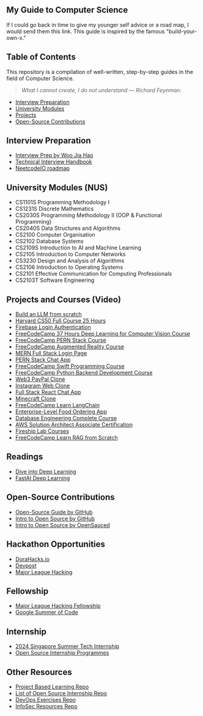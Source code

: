 ## My Guide to Computer Science

If I could go back in time to give my younger self advice or a road map, I would send them this link. This guide is inspired by the famous "build-your-own-x."

## Table of Contents
This repository is a compilation of well-written, step-by-step guides in the field of Computer Science.

> *What I cannot create, I do not understand — Richard Feynman.*

- [Interview Preparation](#interview-preparation)
- [University Modules](#university-modules)
- [Projects](#projects)
- [Open-Source Contributions](#open-source-contributions)

## Interview Preparation
- [Interview Prep by Woo Jia Hao](https://interviews.woojiahao.com/)
- [Technical Interview Handbook](https://www.techinterviewhandbook.org/)
- [NeetcodeIO roadmap](https://neetcode.io/roadmap)

## University Modules (NUS)
- CS1101S Programming Methodology I
- CS1231S Discrete Mathematics
- CS2030S Programming Methodology II (OOP & Functional Programming)
- CS2040S Data Structures and Algorithms
- CS2100 Computer Organisation
- CS2102 Database Systems
- CS2109S Introduction to AI and Machine Learning
- CS2105 Introduction to Computer Networks
- CS3230 Design and Analysis of Algorithms
- CS2106 Introduction to Operating Systems
- CS2101 Effective Communication for Computing Professionals
- CS2103T Software Engineering

## Projects and Courses (Video)
- [Build an LLM from scratch](https://github.com/rasbt/LLMs-from-scratch)
- [Harvard CS50 Full Course 25 Hours](https://www.youtube.com/watch?v=8mAITcNt710&t=32s)
- [Firebase Login Authentication](https://www.youtube.com/watch?v=b1ULt_No3IY)
- [FreeCodeCamp 37 Hours Deep Learning for Computer Vision Course](https://www.youtube.com/watch?v=IA3WxTTPXqQ&list=WL&index=1&t=60s&pp=gAQBiAQB)
- [FreeCodeCamp PERN Stack Course](https://www.youtube.com/watch?v=ldYcgPKEZC8&list=WL&index=3&pp=gAQBiAQB)
- [FreeCodeCamp Augmented Reality Course](https://www.youtube.com/watch?v=WzfDo2Wpxks&list=WL&index=4&pp=gAQBiAQB)
- [MERN Full Stack Login Page](https://www.youtube.com/watch?v=XPC81RWOItI)
- [PERN Stack Chat App](https://www.youtube.com/watch?v=vL24eiwAG_g)
- [FreeCodeCamp Swift Programming Course](https://youtu.be/8Xg7E9shq0U?si=japt6qaWhMCluyVh)
- [FreeCodeCamp Python Backend Development Course](https://youtu.be/ftKiHCDVwfA?si=4urqsoGHc7RdyFag)
- [Web3 PayPal Clone](https://youtu.be/ftKiHCDVwfA?si=4urqsoGHc7RdyFag)
- [Instagram Web Clone](https://youtu.be/1hPgQWbWmEk?si=WLlvFTVzsUi962Z9)
- [Full Stack React Chat App](https://youtu.be/i8YFPPx_BYw?si=YTXH72wza-srXXlC)
- [Minecraft Clone](https://youtu.be/qpOZup_3P_A?si=D2eka00uNBowaDVW)
- [FreeCodeCamp Learn LangChain](https://youtu.be/HSZ_uaif57o?si=_bVV561sePpWgMQn)
- [Enterprise-Level Food Ordering App](https://www.youtube.com/watch?v=ardeKHEN1j4&list=WL&index=119&t=6s)
- [Database Engineering Complete Course](https://www.youtube.com/watch?v=iwRneX7GIGI&list=WL&index=129)
- [AWS Solution Architect Associate Certification](https://www.youtube.com/watch?v=c3Cn4xYfxJY&list=WL&index=133)
- [Fireship Lab Courses](https://fireship.io/lessons)
- [FreeCodeCamp Learn RAG from Scratch](https://www.youtube.com/watch?v=sVcwVQRHIc8)

## Readings
- [Dive into Deep Learning](https://d2l.ai/chapter_preface/index.html)
- [FastAI Deep Learning](https://course.fast.ai/)

## Open-Source Contributions
- [Open-Source Guide by GitHub](https://opensource.guide/)
- [Intro to Open Source by GitHub](https://education.github.com/experiences/intro_to_open_source)
- [Intro to Open Source by OpenSauced](https://intro.opensauced.pizza/#/intro-to-oss/)

## Hackathon Opportunities
- [DoraHacks.io](https://dorahacks.io/hackathon)
- [Devpost](https://devpost.com/hackathons)
- [Major League Hacking](https://mlh.io/seasons/2024/events)

## Fellowship
- [Major League Hacking Fellowship](https://fellowship.mlh.io/?_gl=1*1e179ky*_ga*NDA2MTA5MTU5LjE3MTU4MDA1MzQ.*_ga_E5KT6TC4TK*MTcxNzgwMDQ5MS4xNi4wLjE3MTc4MDA0OTEuMC4wLjA.)
- [Google Summer of Code](https://summerofcode.withgoogle.com/)

## Internship
- [2024 Singapore Summer Tech Internship](https://github.com/kxrt/Singapore-Summer2024-TechInternships)
- [Open Source Internship Programmes](https://github.com/deepanshu1422/List-Of-Open-Source-Internships-Programs)

## Other Resources
- [Project Based Learning Repo](https://github.com/practical-tutorials/project-based-learning)
- [List of Open Source Internship Repo](https://github.com/deepanshu1422/List-Of-Open-Source-Internships-Programs)
- [DevOps Exercises Repo](https://github.com/bregman-arie/devops-exercises)
- [InfoSec Resources Repo](https://github.com/stong/infosec-resources)


  
